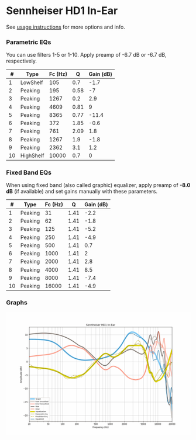 # Sennheiser HD1 In-Ear
See [usage instructions](https://github.com/jaakkopasanen/AutoEq#usage) for more options and info.

### Parametric EQs
You can use filters 1-5 or 1-10. Apply preamp of -6.7 dB or -6.7 dB, respectively.

|   # | Type      |   Fc (Hz) |    Q |   Gain (dB) |
|-----|-----------|-----------|------|-------------|
|   1 | LowShelf  |       105 | 0.7  |        -1.7 |
|   2 | Peaking   |       195 | 0.58 |        -7   |
|   3 | Peaking   |      1267 | 0.2  |         2.9 |
|   4 | Peaking   |      4609 | 0.81 |         9   |
|   5 | Peaking   |      8365 | 0.77 |       -11.4 |
|   6 | Peaking   |       372 | 1.85 |        -0.6 |
|   7 | Peaking   |       761 | 2.09 |         1.8 |
|   8 | Peaking   |      1267 | 1.9  |        -1.8 |
|   9 | Peaking   |      2362 | 3.1  |         1.2 |
|  10 | HighShelf |     10000 | 0.7  |         0   |

### Fixed Band EQs
When using fixed band (also called graphic) equalizer, apply preamp of **-8.0 dB** (if available) and set gains manually with these parameters.

|   # | Type    |   Fc (Hz) |    Q |   Gain (dB) |
|-----|---------|-----------|------|-------------|
|   1 | Peaking |        31 | 1.41 |        -2.2 |
|   2 | Peaking |        62 | 1.41 |        -1.8 |
|   3 | Peaking |       125 | 1.41 |        -5.2 |
|   4 | Peaking |       250 | 1.41 |        -4.9 |
|   5 | Peaking |       500 | 1.41 |         0.7 |
|   6 | Peaking |      1000 | 1.41 |         2   |
|   7 | Peaking |      2000 | 1.41 |         2.8 |
|   8 | Peaking |      4000 | 1.41 |         8.5 |
|   9 | Peaking |      8000 | 1.41 |        -7.4 |
|  10 | Peaking |     16000 | 1.41 |        -4.9 |

### Graphs
![](./Sennheiser%20HD1%20In-Ear.png)
